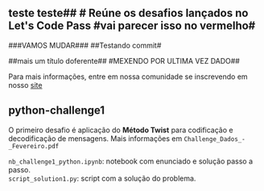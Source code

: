 ## teste teste## # Reúne os desafios lançados no Let's Code Pass #vai parecer isso no vermelho# 

###VAMOS MUDAR### ##Testando commit#

##mais um título doferente## #MEXENDO POR ULTIMA VEZ DADO##

Para mais informações, entre em nossa comunidade se inscrevendo em nosso [site](https://letscode.com.br/lets-code-pass)

## python-challenge1
O primeiro desafio é aplicação do **Método Twist** para codificação e decodificação de mensagens. Mais informações em `Challenge_Dados_-_Fevereiro.pdf`

`nb_challenge1_python.ipynb`: notebook com enunciado e solução passo a passo.<br>
`script_solution1.py`: script com a solução do problema. 

